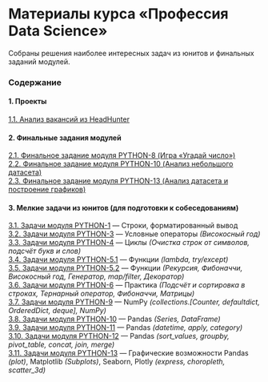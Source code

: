 # Материалы курса &laquo;Профессия Data Science&raquo; #

Собраны решения наиболее интересных задач из юнитов и финальных заданий модулей.

### Содержание ###

#### 1. Проекты ####

[1.1. Анализ вакансий из HeadHunter](01-19-PROJECT-1)

#### 2. Финальные задания модулей ####

[2.1. Финальное задание модуля PYTHON-8 (Игра &laquo;Угадай число&raquo;)](01-11-PYTHON-8/P8_Task)    
[2.2. Финальное задание модуля PYTHON-10 (Анализ небольшого датасета)](01-13-PYTHON-10/P10_Task/P10_Task.ipynb)    
[2.3. Финальное задание модуля PYTHON-13 (Анализ датасета и построение графиков)](01-16-PYTHON-13/P13_Task)    

#### 3. Мелкие задачи из юнитов (для подготовки к собеседованиям) ####

[3.1. Задачи модуля PYTHON-1](00-03-PYTHON-1)&nbsp;&mdash; Строки,
форматированный вывод    
[3.2. Задачи модуля PYTHON-3](00-05-PYTHON-3)&nbsp;&mdash; Условные операторы
*(Високосный год)*    
[3.3. Задачи модуля PYTHON-4](00-06-PYTHON-4)&nbsp;&mdash; Циклы *(Очистка
строк от символов, подсчёт букв и слов)*    
[3.4. Задачи модуля PYTHON-5.1](00-07-PYTHON-5.1)&nbsp;&mdash; Функции
*(lambda, try/except)*    
[3.5. Задачи модуля PYTHON-5.2](00-08-PYTHON-5.2)&nbsp;&mdash; Функции
*(Рекурсия, Фибоначчи, Високосный год, Генератор, map/filter, Декоратор)*    
[3.6. Задачи модуля PYTHON-6](00-09-PYTHON-6)&nbsp;&mdash; Практика
*(Подсчёт и сортировка в строках, Тернарный оператор, Фибоначчи, Матрицы)*    
[3.7. Задачи модуля PYTHON-9](01-12-PYTHON-9)&nbsp;&mdash; NumPy
*(collections.[Counter, defaultdict, OrderedDict, deque], NumPy)*    
[3.8. Задачи модуля PYTHON-10](01-13-PYTHON-10)&nbsp;&mdash; Pandas *(Series,
DataFrame)*    
[3.9. Задачи модуля PYTHON-11](01-14-PYTHON-11)&nbsp;&mdash; Pandas *(datetime,
apply, category)*    
[3.10. Задачи модуля PYTHON-12](01-15-PYTHON-12)&nbsp;&mdash; Pandas
*(sort_values, groupby, pivot_table, concat, join, merge)*    
[3.11. Задачи модуля PYTHON-13](01-16-PYTHON-13)&nbsp;&mdash; Графические
возможности Pandas *(plot)*, Matplotlib *(Subplots)*, Seaborn, Plotly *(express,
choropleth, scatter_3d)*    
